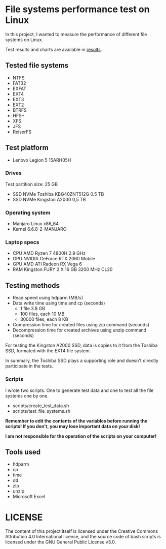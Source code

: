 # File systems performance test on Linux

In this project, I wanted to measure the performance of different file systems on Linux.

Test results and charts are available in [results](./results).

## Tested file systems
- NTFS
- FAT32
- EXFAT
- EXT4
- EXT3
- EXT2
- BTRFS
- HFS+
- XFS
- JFS
- ReiserFS

## Test platform
- Lenovo Legion 5 15ARH05H

### Drives
Test partition size: 25 GB
- SSD NVMe Toshiba KBG40ZNT512G 0.5 TB
- SSD NVMe Kingston A2000 0,5 TB

### Operating system
- Manjaro Linux x86_64
- Kernel 6.6.8-2-MANJARO

### Laptop specs
- CPU AMD Ryzen 7 4800H 2.9 GHz
- GPU NVIDIA GeForce RTX 2060 Mobile
- GPU AMD ATI Radeon RX Vega 6
- RAM Kingston FURY 2 X 16 GB 3200 MHz CL20

## Testing methods
- Read speed using hdparm (MB/s)
- Data write time using time and cp (seconds)
  - 1 file 3.8 GB
  - 100 files, each 10 MB
  - 30000 files, each 8 KB
- Compression time for created files using zip command (seconds)
- Decompression time for created archives using unzip command (seconds)

For testing the Kingston A2000 SSD, data is copies to it from the Toshiba SSD, formated with the EXT4 file system.

In summary, the Toshiba SSD plays a supporting role and doesn't directly participate in the tests.

### Scripts
I wrote two scripts. One to generate test data and one to test all the file systems one by one.
- scripts/create_test_data.sh
- scripts/test_file_systems.sh

**Remember to edit the contents of the variables before running the scripts! If you don't, you may lose important data on your disk!**

**I am not responsible for the operation of the scripts on your computer!**

## Tools used
- hdparm
- cp
- time
- dd
- zip
- unzip
- Microsoft Excel


# LICENSE
The content of this project itself is licensed under the Creative Commons Attribution 4.0 International license, and the source code of bash scripts is licensed under the GNU General Public License v3.0.